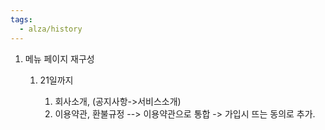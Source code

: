 ```yaml
---
tags:
  - alza/history
---
```


1. 메뉴 페이지 재구성
    
    1. 21일까지
        
        1. 회사소개, (공지사항->서비스소개)
        2. 이용약관, 환불규정 --> 이용약관으로 통합 -> 가입시 뜨는 동의로 추가.